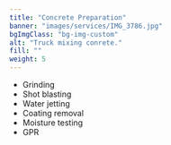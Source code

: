 ```yaml
---
title: "Concrete Preparation"
banner: "images/services/IMG_3786.jpg"
bgImgClass: "bg-img-custom"
alt: "Truck mixing conrete."
fill: ""
weight: 5
---
```


- Grinding
- Shot blasting
- Water jetting
- Coating removal
- Moisture testing
- GPR
